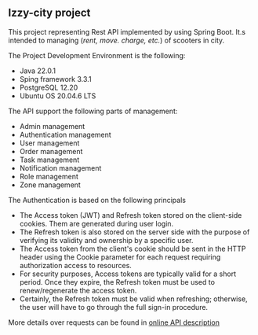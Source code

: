 ## Izzy-city project ##

This project representing Rest API implemented by using Spring Boot.
It.s intended to managing (_rent, move. charge, etc._) of scooters in city.

The Project Development Environment is the following:

- Java 22.0.1
- Sping framework 3.3.1
- PostgreSQL 12.20
- Ubuntu OS 20.04.6 LTS

The API support the following parts of management:

- Admin management
- Authentication management
- User management
- Order management
- Task management
- Notification management
- Role management
- Zone management

The Authentication is based on the following principals

- The Access token (JWT) and Refresh token stored on the client-side cookies. Them are generated during user login.
- The Refresh token is also stored on the server side with the purpose of verifying its validity and ownership by a specific user.
- The Access token from the client's cookie should be sent in the HTTP header using the Cookie parameter for each request requiring authorization access to resources.
- For security purposes, Access tokens are typically valid for a short period. Once they expire, the Refresh token must be used to renew/regenerate the access token.
- Certainly, the Refresh token must be valid when refreshing; otherwise, the user will have to go through the full sign-in procedure.

More details over requests can be found in [online API description](https://www.apidog.com/apidoc/shared-e73a2c74-7c21-458a-aa63-4996ca140aa7 "API")
